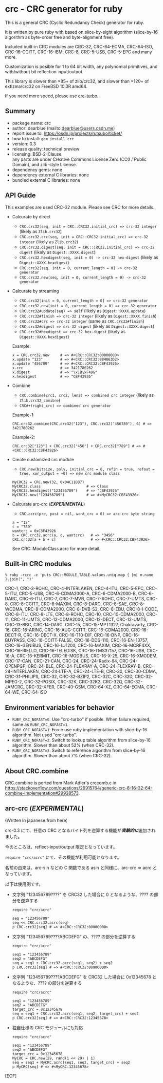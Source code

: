 
# crc - CRC generator for ruby

This is a general CRC (Cyclic Redundancy Check) generator for ruby.

It is written by pure ruby with based on slice-by-eight algorithm (slice-by-16 algorithm as byte-order free and byte-alignment free).

Included built-in CRC modules are CRC-32, CRC-64-ECMA, CRC-64-ISO, CRC-16-CCITT, CRC-16-IBM, CRC-8, CRC-5-USB, CRC-5-EPC and many more.

Customization is posible for 1 to 64 bit width, any polynomial primitives, and with/without bit reflection input/output.

This library is slower than ×85+ of zlib/crc32, and slower than ×120+ of extlzma/crc32 on FreeBSD 10.3R amd64.

If you need more speed, please use [crc-turbo](https://rubygems/gems/crc-turbo).


## Summary

  * package name: crc
  * author: dearblue (mailto:dearblue@users.osdn.me)
  * report issue to: <https://osdn.jp/projects/rutsubo/ticket/>
  * how to install: ``gem install crc``
  * version: 0.3
  * release quality: technical preview
  * licensing: BSD-2-Clause<br>any parts are under Creative Commons License Zero (CC0 / Public Domain), and zlib-style License.
  * dependency gems: none
  * dependency external C libraries: none
  * bundled external C libraries: none


## API Guide

This examples are used CRC-32 module. Please see CRC for more details.

  * Calcurate by direct

      * ``CRC.crc32(seq, init = CRC::CRC32.initial_crc) => crc-32 integer`` (likely as ``Zlib.crc32``)
      * ``CRC.crc32.crc(seq, init = CRC::CRC32.initial_crc) => crc-32 integer`` (likely as ``Zlib.crc32``)
      * ``CRC.crc32.digest(seq, init = CRC::CRC32.initial_crc) => crc-32 digest`` (likely as ``Digest::XXXX.digest``)
      * ``CRC.crc32.hexdigest(seq, init = 0) -> crc-32 hex-digest`` (likely as ``Digest::XXXX.hexdigest``)
      * ``CRC.crc32[seq, init = 0, current_length = 0] -> crc-32 generator``
      * ``CRC.crc32.new(seq, init = 0, current_length = 0) -> crc-32 generator``

  * Calcurate by streaming

      * ``CRC.crc32[init = 0, current_length = 0] => crc-32 generator``
      * ``CRC.crc32.new(init = 0, current_length = 0) => crc-32 generator``
      * ``CRC.crc32#update(seq) => self`` (likely as ``Digest::XXXX.update``)
      * ``CRC.crc32#finish => crc-32 integer`` (likely as ``Digest::XXXX.finish``)
      * ``CRC.crc32#crc => crc-32 integer`` (same as ``CRC.crc32#finish``)
      * ``CRC.crc32#digest => crc-32 digest`` (likely as ``Digest::XXXX.digest``)
      * ``CRC.crc32#hexdigest => crc-32 hex-digest`` (likely as ``Digest::XXXX.hexdigest``)

    Example:

    ``` ruby:ruby
    x = CRC.crc32.new     # => #<CRC::CRC32:00000000>
    x.update "123"        # => #<CRC::CRC32:884863D2>
    x.update "456789"     # => #<CRC::CRC32:CBF43926>
    x.crc                 # => 3421780262
    x.digest              # => "\xCB\xF49&"
    x.hexdigest           # => "CBF43926"
    ```

  * Combine

      * ``CRC.combine(crc1, crc2, len2) => combined crc integer`` (likely as ``Zlib.crc32_comibne``)
      * ``CRC#+(right_crc) => combined crc generator``

    Example-1:

    ``` ruby:ruby
    CRC.crc32.combine(CRC.crc32("123"), CRC.crc32("456789"), 6) # => 3421780262
    ```

    Example-2:

    ``` ruby:ruby
    CRC.crc32["123"] + CRC.crc32["456"] + CRC.crc32["789"] # => #<CRC::CRC32:CBF43926>
    ```

  * Create customized crc module

      * ``CRC.new(bitsize, poly, initial_crc = 0, refin = true, refout = true, xor_output = ~0) => new crc module class``

    ``` ruby:ruby
    MyCRC32 = CRC.new(32, 0x04C11DB7)
    MyCRC32.class                     # => Class
    MyCRC32.hexdigest("123456789")    # => "CBF43926"
    MyCRC32.new("123456789")          # => #<MyCRC32:CBF43926>
    ```

  * Calcurate arc-crc (***EXPERIMENTAL***)

      * ``CRC.acrc(pre, post = nil, want_crc = 0) => arc-crc byte string``

    ``` ruby:ruby
    a = "12"
    c = "789"
    wantcrc = 0xCBF43926
    b = CRC.crc32.acrc(a, c, wantcrc)   # => "3456"
    CRC.crc32[a + b + c]                # => #<CRC::CRC32:CBF43926>
    ```

    See CRC::ModuleClass.acrc for more detail.


## Built-in CRC modules

``` shell:shell
% ruby -rcrc -e 'puts CRC::MODULE_TABLE.values.uniq.map { |m| m.name }.join(", ")'
```

CRC-1, CRC-3-ROHC, CRC-4-INTERLAKEN, CRC-4-ITU, CRC-5-EPC, CRC-5-ITU, CRC-5-USB, CRC-6-CDMA2000-A, CRC-6-CDMA2000-B, CRC-6-DARC, CRC-6-ITU, CRC-7, CRC-7-MVB, CRC-7-ROHC, CRC-7-UMTS, CRC-8, CRC-8-CCITT, CRC-8-MAXIM, CRC-8-DARC, CRC-8-SAE, CRC-8-WCDMA, CRC-8-CDMA2000, CRC-8-DVB-S2, CRC-8-EBU, CRC-8-I-CODE, CRC-8-ITU, CRC-8-LTE, CRC-8-ROHC, CRC-10, CRC-10-CDMA2000, CRC-11, CRC-11-UMTS, CRC-12-CDMA2000, CRC-12-DECT, CRC-12-UMTS, CRC-13-BBC, CRC-14-DARC, CRC-15, CRC-15-MPT1327, Chakravarty, CRC-16, CRC-16-ARINC, CRC-16-AUG-CCITT, CRC-16-CDMA2000, CRC-16-DECT-R, CRC-16-DECT-X, CRC-16-T10-DIF, CRC-16-DNP, CRC-16-BUYPASS, CRC-16-CCITT-FALSE, CRC-16-DDS-110, CRC-16-EN-13757, CRC-16-GENIBUS, CRC-16-LJ1200, CRC-16-MAXIM, CRC-16-MCRF4XX, CRC-16-RIELLO, CRC-16-TELEDISK, CRC-16-TMS37157, CRC-16-USB, CRC-16-A, CRC-16-KERMIT, CRC-16-MODBUS, CRC-16-X-25, CRC-16-XMODEM, CRC-17-CAN, CRC-21-CAN, CRC-24, CRC-24-Radix-64, CRC-24-OPENPGP, CRC-24-BLE, CRC-24-FLEXRAY-A, CRC-24-FLEXRAY-B, CRC-24-INTERLAKEN, CRC-24-LTE-A, CRC-24-LTE-B, CRC-30, CRC-30-CDMA, CRC-31-PHILIPS, CRC-32, CRC-32-BZIP2, CRC-32C, CRC-32D, CRC-32-MPEG-2, CRC-32-POSIX, CRC-32K, CRC-32K2, CRC-32Q, CRC-32-JAMCRC, CRC-32-XFER, CRC-40-GSM, CRC-64-XZ, CRC-64-ECMA, CRC-64-WE, CRC-64-ISO


## Environment variables for behavior

  * ``RUBY_CRC_NOFAST=0``: Use "crc-turbo" if posible. When failure required, same as ``RUBY_CRC_NOFAST=1``.
  * ``RUBY_CRC_NOFAST=1``: Force use ruby implementation with slice-by-16 algorithm. Not used "crc-turbo".
  * ``RUBY_CRC_NOFAST=2``: Switch to lookup table algorithm from slice-by-16 algorithm. Slower than about 52% (when CRC-32).
  * ``RUBY_CRC_NOFAST=3``: Switch to reference algorithm from slice-by-16 algorithm. Slower than about 7% (when CRC-32).


## About CRC.combine

CRC.combine is ported from Mark Adler's crccomb.c in <https://stackoverflow.com/questions/29915764/generic-crc-8-16-32-64-combine-implementation#29928573>.


## arc-crc (***EXPERIMENTAL***)

(Written in japanese from here)

crc-0.3 にて、任意の CRC となるバイト列を逆算する機能が***実験的に***追加されました。

今のところは、reflect-input/output 限定となっています。

``require "crc/acrc"`` にて、その機能が利用可能となります。

名前の由来は、arc-sin などの C 関数である asin と同様に、arc-crc => acrc となっています。

以下は使用例です。

  * 文字列 "123456789????" を CRC32 した場合に 0 となるような、???? の部分を逆算する

    ``` ruby:ruby
    require "crc/acrc"

    seq = "123456789"
    seq << CRC.crc32.acrc(seq)
    p CRC.crc32[seq] # => #<CRC::CRC32:00000000>
    ```

  * 文字列 "123456789????ABCDEFG" の、???? の部分を逆算する

    ``` ruby:ruby
    require "crc/acrc"

    seq1 = "123456789"
    seq2 = "ABCDEFG"
    seq = seq1 + CRC.crc32.acrc(seq1, seq2) + seq2
    p CRC.crc32[seq] # => #<CRC::CRC32:00000000>
    ```

  * 文字列 "123456789????ABCDEFG" を CRC32 した場合に 0x12345678 となるような、???? の部分を逆算する

    ``` ruby:ruby
    require "crc/acrc"

    seq1 = "123456789"
    seq2 = "ABCDEFG"
    target_crc = 0x12345678
    seq = seq1 + CRC.crc32.acrc(seq1, seq2, target_crc) + seq2
    p CRC.crc32[seq] # => #<CRC::CRC32:12345678>
    ```

  * 独自仕様の CRC モジュールにも対応

    ``` ruby:ruby
    require "crc/acrc"

    seq1 = "123456789"
    seq2 = "ABCDEFG"
    target_crc = 0x12345678
    MyCRC = CRC.new(29, rand(1 << 29) | 1)
    seq = seq1 + MyCRC.acrc(seq1, seq2, target_crc) + seq2
    p MyCRC[seq] # => #<MyCRC:12345678>
    ```

[EOF]
